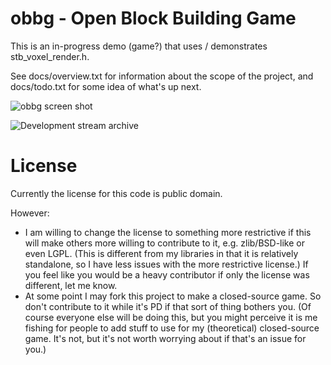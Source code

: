 # obbg - Open Block Building Game

This is an in-progress demo (game?) that uses / demonstrates
stb_voxel_render.h.

See docs/overview.txt for information about the scope
of the project, and docs/todo.txt for some idea of
what's up next.

![obbg screen shot](http://nothings.org/remote/obbg_3.jpg "obbg screen shot")

![Development stream archive](https://www.youtube.com/playlist?list=PLMkT-w6m06QvQaGJKw7vRuPlnYJWczvPj)

# License

Currently the license for this code is public domain.

However:
* I am willing to change the license to something
more restrictive if this will make others more willing
to contribute to it, e.g. zlib/BSD-like or even LGPL.
(This is different from my libraries in that it is
relatively standalone, so I have less issues with the
more restrictive license.) If you feel like you would
be a heavy contributor if only the license was different,
let me know.
* At some point I may fork this project to make a
closed-source game. So don't contribute to it while
it's PD if that sort of thing bothers you. (Of course
everyone else will be doing this, but you might perceive
it is me fishing for people to add stuff to use for my
(theoretical) closed-source game. It's not, but it's
not worth worrying about if that's an issue for you.)

